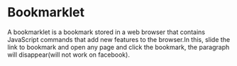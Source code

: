# Bookmarklet
A bookmarklet is a bookmark stored in a web browser that contains JavaScript commands that add new features to the browser.In this, slide the link to bookmark and open any page and click the bookmark, the paragraph will disappear(will not work on facebook).
